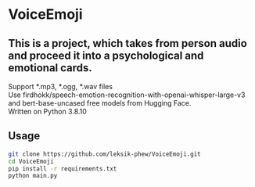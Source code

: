 # VoiceEmoji
## This is a project, which takes from person audio and proceed it into a psychological and emotional cards. <br/>
Support *.mp3, *.ogg, *.wav files <br/>
Use firdhokk/speech-emotion-recognition-with-openai-whisper-large-v3 and bert-base-uncased free models from Hugging Face. <br/>
Written on Python 3.8.10

## Usage
```bash
git clone https://github.com/leksik-phew/VoiceEmoji.git
cd VoiceEmoji
pip install -r requirements.txt
python main.py
```
